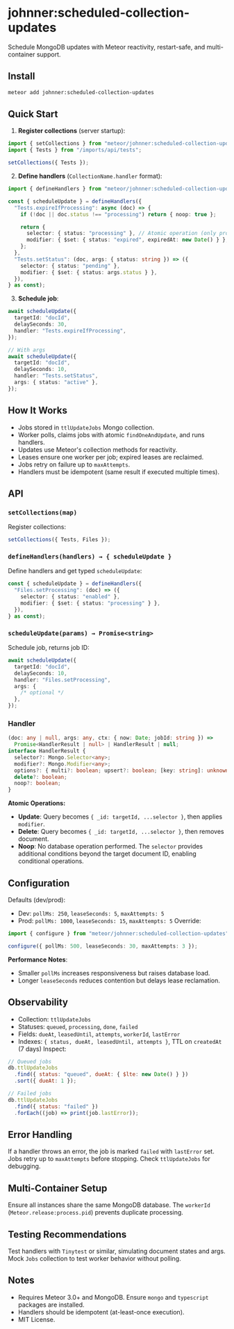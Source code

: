 # johnner:scheduled-collection-updates

Schedule MongoDB updates with Meteor reactivity, restart-safe, and multi-container support.

## Install

```bash
meteor add johnner:scheduled-collection-updates
```

## Quick Start

1. **Register collections** (server startup):

```ts
import { setCollections } from "meteor/johnner:scheduled-collection-updates";
import { Tests } from "/imports/api/tests";

setCollections({ Tests });
```

2. **Define handlers** (`CollectionName.handler` format):

```ts
import { defineHandlers } from "meteor/johnner:scheduled-collection-updates";

const { scheduleUpdate } = defineHandlers({
  "Tests.expireIfProcessing": async (doc) => {
    if (!doc || doc.status !== "processing") return { noop: true };

    return {
      selector: { status: "processing" }, // Atomic operation (only process if status is processing)
      modifier: { $set: { status: "expired", expiredAt: new Date() } },
    };
  },
  "Tests.setStatus": (doc, args: { status: string }) => ({
    selector: { status: "pending" },
    modifier: { $set: { status: args.status } },
  }),
} as const);
```

3. **Schedule job**:

```ts
await scheduleUpdate({
  targetId: "docId",
  delaySeconds: 30,
  handler: "Tests.expireIfProcessing",
});

// With args
await scheduleUpdate({
  targetId: "docId",
  delaySeconds: 10,
  handler: "Tests.setStatus",
  args: { status: "active" },
});
```

## How It Works

- Jobs stored in `ttlUpdateJobs` Mongo collection.
- Worker polls, claims jobs with atomic `findOneAndUpdate`, and runs handlers.
- Updates use Meteor's collection methods for reactivity.
- Leases ensure one worker per job; expired leases are reclaimed.
- Jobs retry on failure up to `maxAttempts`.
- Handlers must be idempotent (same result if executed multiple times).

## API

### `setCollections(map)`

Register collections:

```ts
setCollections({ Tests, Files });
```

### `defineHandlers(handlers) → { scheduleUpdate }`

Define handlers and get typed `scheduleUpdate`:

```ts
const { scheduleUpdate } = defineHandlers({
  "Files.setProcessing": (doc) => ({
    selector: { status: "enabled" },
    modifier: { $set: { status: "processing" } },
  }),
} as const);
```

### `scheduleUpdate(params) → Promise<string>`

Schedule job, returns job ID:

```ts
await scheduleUpdate({
  targetId: "docId",
  delaySeconds: 10,
  handler: "Files.setProcessing",
  args: {
    /* optional */
  },
});
```

### Handler

```ts
(doc: any | null, args: any, ctx: { now: Date; jobId: string }) =>
  Promise<HandlerResult | null> | HandlerResult | null;
interface HandlerResult {
  selector?: Mongo.Selector<any>;
  modifier?: Mongo.Modifier<any>;
  options?: { multi?: boolean; upsert?: boolean; [key: string]: unknown };
  delete?: boolean;
  noop?: boolean;
}
```

**Atomic Operations:**

- **Update**: Query becomes `{ _id: targetId, ...selector }`, then applies `modifier`.
- **Delete**: Query becomes `{ _id: targetId, ...selector }`, then removes document.
- **Noop**: No database operation performed.
  The `selector` provides additional conditions beyond the target document ID, enabling conditional operations.

## Configuration

Defaults (dev/prod):

- Dev: `pollMs: 250`, `leaseSeconds: 5`, `maxAttempts: 5`
- Prod: `pollMs: 1000`, `leaseSeconds: 15`, `maxAttempts: 5`
  Override:

```ts
import { configure } from "meteor/johnner:scheduled-collection-updates";

configure({ pollMs: 500, leaseSeconds: 30, maxAttempts: 3 });
```

**Performance Notes**:

- Smaller `pollMs` increases responsiveness but raises database load.
- Longer `leaseSeconds` reduces contention but delays lease reclamation.

## Observability

- Collection: `ttlUpdateJobs`
- Statuses: `queued`, `processing`, `done`, `failed`
- Fields: `dueAt`, `leasedUntil`, `attempts`, `workerId`, `lastError`
- Indexes: `{ status, dueAt, leasedUntil, attempts }`, TTL on `createdAt` (7 days)
  Inspect:

```js
// Queued jobs
db.ttlUpdateJobs
  .find({ status: "queued", dueAt: { $lte: new Date() } })
  .sort({ dueAt: 1 });

// Failed jobs
db.ttlUpdateJobs
  .find({ status: "failed" })
  .forEach((job) => print(job.lastError));
```

## Error Handling

If a handler throws an error, the job is marked `failed` with `lastError` set. Jobs retry up to `maxAttempts` before stopping. Check `ttlUpdateJobs` for debugging.

## Multi-Container Setup

Ensure all instances share the same MongoDB database. The `workerId` (`Meteor.release:process.pid`) prevents duplicate processing.

## Testing Recommendations

Test handlers with `Tinytest` or similar, simulating document states and args. Mock `Jobs` collection to test worker behavior without polling.

## Notes

- Requires Meteor 3.0+ and MongoDB. Ensure `mongo` and `typescript` packages are installed.
- Handlers should be idempotent (at-least-once execution).
- MIT License.
